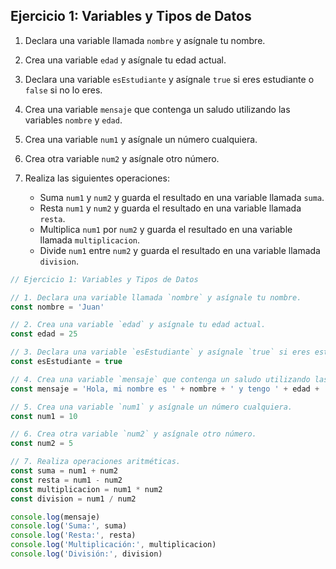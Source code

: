 ## Ejercicio 1: Variables y Tipos de Datos

1. Declara una variable llamada `nombre` y asígnale tu nombre.

2. Crea una variable `edad` y asígnale tu edad actual.

3. Declara una variable `esEstudiante` y asígnale `true` si eres estudiante o `false` si no lo eres.

4. Crea una variable `mensaje` que contenga un saludo utilizando las variables `nombre` y `edad`.

5. Crea una variable `num1` y asígnale un número cualquiera.

6. Crea otra variable `num2` y asígnale otro número.

7. Realiza las siguientes operaciones:

   - Suma `num1` y `num2` y guarda el resultado en una variable llamada `suma`.
   - Resta `num1` y `num2` y guarda el resultado en una variable llamada `resta`.
   - Multiplica `num1` por `num2` y guarda el resultado en una variable llamada `multiplicacion`.
   - Divide `num1` entre `num2` y guarda el resultado en una variable llamada `division`.

```javascript
// Ejercicio 1: Variables y Tipos de Datos

// 1. Declara una variable llamada `nombre` y asígnale tu nombre.
const nombre = 'Juan'

// 2. Crea una variable `edad` y asígnale tu edad actual.
const edad = 25

// 3. Declara una variable `esEstudiante` y asígnale `true` si eres estudiante o `false` si no lo eres.
const esEstudiante = true

// 4. Crea una variable `mensaje` que contenga un saludo utilizando las variables `nombre` y `edad`.
const mensaje = 'Hola, mi nombre es ' + nombre + ' y tengo ' + edad + ' años. Soy estudiante: ' + esEstudiante + '.'

// 5. Crea una variable `num1` y asígnale un número cualquiera.
const num1 = 10

// 6. Crea otra variable `num2` y asígnale otro número.
const num2 = 5

// 7. Realiza operaciones aritméticas.
const suma = num1 + num2
const resta = num1 - num2
const multiplicacion = num1 * num2
const division = num1 / num2

console.log(mensaje)
console.log('Suma:', suma)
console.log('Resta:', resta)
console.log('Multiplicación:', multiplicacion)
console.log('División:', division)
```

